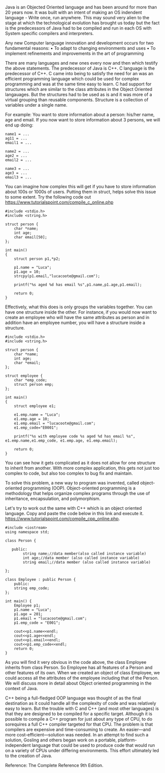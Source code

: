 
Java is an Objected Oriented language and has been around for more than 20 years now. It was built with an intent of making an OS indendent language - Write once, run anywhere. This may sound very alien to the stage at which the technological evolution has brought us today but the fact is the predecessors of Java had to be compiled and run in each OS with System specific compilers and interpreters. 

Any new Computer language innovation and development occurs for two fundamental
reasons:
•	 To adapt to changing environments and uses
•	 To implement refinements and improvements in the art of programming

There are many languages and new ones every now and then which testify the above statements. The predecessor of Java is C++. C language is the predecessor of C++. C came into being to satisfy the need for an was an efficient programming language which could be used for complex programming and was at the same time easy to learn. C had support for structures which are similar to the class attributes in the Object Oriented langauages. But the structures had to be used as is and it was more of a virtual grouping than reusable components. 
Structure is a collection of variables under a single name.

For example: You want to store information about a person: his/her name, age and email. If you now want to store information about 3 persons, we will end up doing:

```
name1 = ...
ag11 = ...
email1 = ...

name2 = ...
age2 = ...
email2 = ...

name3 = ...
age3 = ...
email3 = ...

```
You can imagine how complex this will get if you have to store information about 100s or 1000s of users. Putting them in struct, helps solve this issue to some extent. Try the following code out https://www.tutorialspoint.com/compile_c_online.php

```
#include <stdio.h>
#include <string.h>

struct person {
    char *name;
    int age;
    char email[50];
};

int main()
{
    struct person p1,*p2;

    p1.name = "Luca";
    p1.age = 10;
    strcpy(p1.email,"lucacoote@gmail.com");
    
    printf("%s aged %d has email %s",p1.name,p1.age,p1.email);    
   
    return 0;
}
```

Effectively, what this does is only groups the variables together. You can have one structure inside the other. For instance, if you would now want to create an employee who will have the same attributes as person and in addition have  an employee number, you will have a structure inside a structure. 

```
#include <stdio.h>
#include <string.h>

struct person {
    char *name;
    int age;
    char *email;
};

struct employee {
    char *emp_code;
    struct person emp;
};

int main()
{
    struct employee e1;

    e1.emp.name = "Luca";
    e1.emp.age = 10;
    e1.emp.email = "lucacoote@gmail.com";
    e1.emp_code="E0001";
    
    printf("%s with employee code %s aged %d has email %s", e1.emp.name,e1.emp_code, e1.emp.age, e1.emp.email);    
   
    return 0;
}
```
You can see how it gets complicated as it does not allow for one structure to inherit from another. With more complex application, this gets not just too complex to code, but also too complex to bug fix and maintain.

To solve this problem, a new way to program was invented, called object-oriented programming (OOP). Object-oriented programming is a methodology that helps organize complex programs through the use of inheritance, encapsulation, and polymorphism. 

Let's try to work out the same with C++ which is an object oriented language. Copy and paste the code below in this link and execute it. https://www.tutorialspoint.com/compile_cpp_online.php. 

```
#include <iostream>  
using namespace std;  

class Person {  
   
   public:  
        string name;//data member(also called instance variable)      
        int age;//data member (also called instance variable)      
        string email;//data member (also called instance variable)      
    
};  

class Employee : public Person {
    public:
    string emp_code;
};

int main() {  
    Employee p1;    
    p1.name = "Luca";   
    p1.age = 201;   
    p1.email = "lucacoote@gmail.com";
    p1.emp_code = "E001";
    
    cout<<p1.name<<endl;  
    cout<<p1.age<<endl;  
    cout<<p1.email<<endl;  
    cout<<p1.emp_code<<endl;  
    return 0;  
}  
```
As you will find it very obvious in the code above, the class Employee inherits from class Person. So Employee has all features of a Person and other features of its own. When we created an object of class Employee, we could access all the attributes of the employee including that of the Person. We will discuss more in detail about Object oriented programming in the context of Java. 

C++ being a full-fledged OOP language was thought of as the final destination as it could handle all the complexity of code and was relatively easy to learn.  But the trouble with C and C++ (and most other languages) is that they are designed to be compiled for a specific target. Although it is possible to compile a C++ program for just about any type of CPU, to do sorequires a full C++ compiler targeted for that CPU. The problem is that compilers are expensive and time-consuming to create. An easier—and more cost-efficient—solution was needed. In an attempt to find such a solution, Gosling and others began work on a portable, platform-independent language that could be used to produce code that would run on a variety of CPUs under differing environments. This effort ultimately led to the
creation of Java.

Reference: The Complete Reference 9th Edition.
